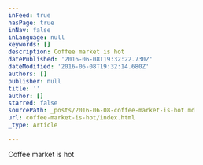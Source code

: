 ```yaml
---
inFeed: true
hasPage: true
inNav: false
inLanguage: null
keywords: []
description: Coffee market is hot
datePublished: '2016-06-08T19:32:22.730Z'
dateModified: '2016-06-08T19:32:14.680Z'
authors: []
publisher: null
title: ''
author: []
starred: false
sourcePath: _posts/2016-06-08-coffee-market-is-hot.md
url: coffee-market-is-hot/index.html
_type: Article

---
```

Coffee market is hot